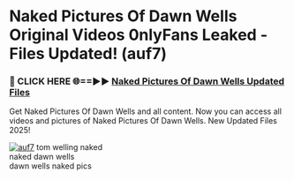 # Naked Pictures Of Dawn Wells Original Videos 0nlyFans Leaked - Files Updated! (auf7)

<h3>🔴 CLICK HERE 🌐==►► <a href="https://tinyurl.com/yckcrads" rel="nofollow">Naked Pictures Of Dawn Wells Updated Files</a></h3>

Get Naked Pictures Of Dawn Wells and all content. Now you can access all videos and pictures of Naked Pictures Of Dawn Wells. New Updated Files 2025!

[![auf7](https://i.imgur.com/hpKpOFt.gif)](https://tinyurl.com/yckcrads)
tom welling naked<br>
naked dawn wells<br>
dawn wells naked pics